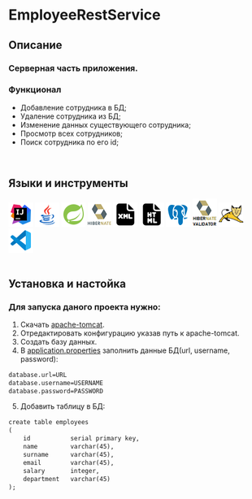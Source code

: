 # __EmployeeRestService__
## __Описание__
### Серверная часть приложения.

### __Функционал__
- Добавление сотрудника в БД;
- Удаление сотрудника из БД;
- Изменение данных существующего сотрудника;
- Просмотр всех сотрудников;
- Поиск сотрудника по его id;
<br>

## __Языки и инструменты__

[![IntelliJ IDEA](icons/intellij-idea-48.png)](https://www.jetbrains.com/idea/)
[![Java](icons/java-coffee-cup-48.png)](https://www.java.com/ru/)
[![Spring](icons/spring-48.png)](https://spring.io/)
[![Hibenate](icons/hibernate-1.png)](https://hibernate.org/)
[![XML](icons/xml-48.png)](https://www.xml.com/)
[![HTML](icons/html-48.png)](https://html.com/)
[![PostgreSQL](icons/pgSQL.png)](https://www.postgresql.org/)
[![Hibenate Validator](icons/hibernate-validator.png)](https://hibernate.org/validator/)
[![Apache Tomcat](icons/apache-tomcat-48.png)](https://tomcat.apache.org/)
[![Visual studio code](icons/visual-studio-code-2019-48.png)](https://code.visualstudio.com/)
<br>
<br>

## __Установка и настойка__
### Для запуска даного проекта нужно: 
1. Скачать [apache-tomcat](https://tomcat.apache.org/download-80.cgi).
2. Отредактировать конфигурацию указав путь к apache-tomcat.
3. Создать базу данных.
4. В [application.properties](https://github.com/Alexey7721/employee-rest-service/blob/master/src/main/resources/application.properties) заполнить данные БД(url, username, password):

```
database.url=URL
database.username=USERNAME
database.password=PASSWORD
```
5. Добавить таблицу в БД:
```
create table employees
(
    id           serial primary key,
    name         varchar(45),
    surname      varchar(45),
    email        varchar(45),
    salary       integer,
    department   varchar(45)
);
```





